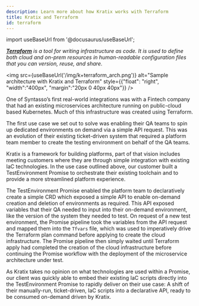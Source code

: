 ```yaml
---
description: Learn more about how Kratix works with Terraform
title: Kratix and Terraform
id: terraform
---
```


import useBaseUrl from '@docusaurus/useBaseUrl';

_**[Terraform](https://www.terraform.io/)** is a tool for writing infrastructure as code. It is used to define both cloud and on-prem resources in human-readable configuration files that you can version, reuse, and share._

<img
src={useBaseUrl('/img/k+terraform_arch.png')}
alt="Sample architecture with Kratix and Terraform"
style={{"float": "right", "width":"400px", "margin":"20px 0 40px 40px"}}
/>

One of Syntasso’s first real-world integrations was with a Fintech company that had an existing microservices architecture running on public-cloud based Kubernetes. Much of this infrastructure was created using Terraform.

The first use case we set out to solve was enabling their QA teams to spin up dedicated environments on demand via a simple API request. This was an evolution of their existing ticket-driven system that required a platform team member to create the testing environment on behalf of the QA teams.

Kratix is a framework for building platforms, part of that vision includes meeting customers where they are through simple integration with existing IaC technologies. In the use case outlined above, our customer built a TestEnvironment Promise to orchestrate their existing toolchain and to provide a more streamlined platform experience.

The TestEnvironment Promise enabled the platform team to declaratively create a simple CRD which exposed a simple API to enable on-demand creation and deletion of environments as required. This API exposed variables that their QA needed to input into their on-demand environment, like the version of the system they needed to test. On request of a new test environment, the Promise pipeline took the variables from the API request and mapped them into the `Tfvars` file, which was used to imperatively drive the Terraform plan command before applying to create the cloud infrastructure. The Promise pipeline then simply waited until Terraform apply had completed the creation of the cloud infrastructure before continuing the Promise workflow with the deployment of the microservice architecture under test.

As Kratix takes no opinion on what technologies are used within a Promise, our client was quickly able to embed their existing IaC scripts directly into the TestEnvironment Promise to rapidly deliver on their use case: A shift of their manually-run, ticket-driven, IaC scripts into a declarative API, ready to be consumed on-demand driven by Kratix.
